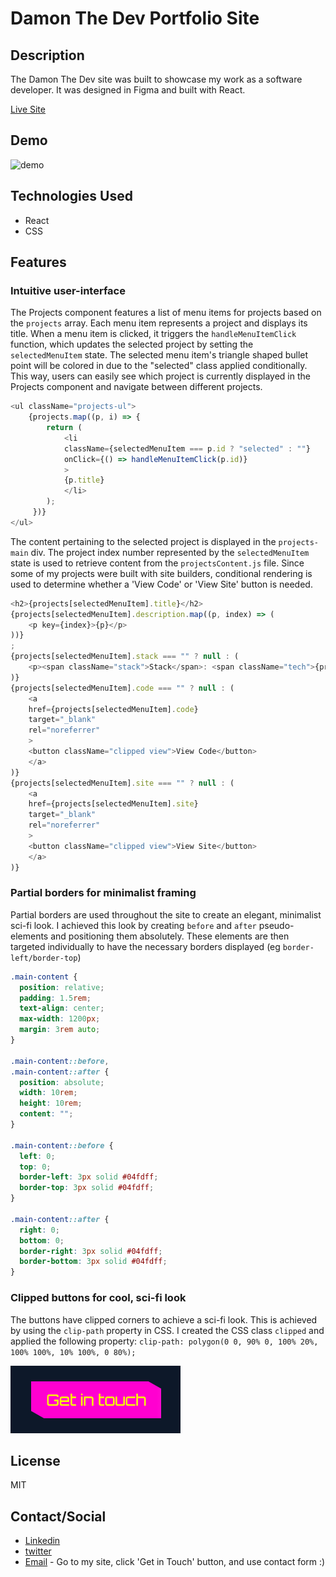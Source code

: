 # Damon The Dev Portfolio Site

## Description

The Damon The Dev site was built to showcase my work as a software developer. It was designed in Figma and built with React.

[Live Site](https://damon-the-dev.vercel.app/)

## Demo

![demo](./src/assets/damon-the-dev-demo-edited.gif)

## Technologies Used

* React
* CSS

## Features
### Intuitive user-interface
The Projects component features a list of menu items for projects based on the `projects` array. Each menu item represents a project and displays its title. When a menu item is clicked, it triggers the `handleMenuItemClick` function, which updates the selected project by setting the `selectedMenuItem` state. The selected menu item's triangle shaped bullet point will be colored in due to the "selected" class applied conditionally. This way, users can easily see which project is currently displayed in the Projects component and navigate between different projects.
```js
<ul className="projects-ul">
    {projects.map((p, i) => {
        return (
            <li
            className={selectedMenuItem === p.id ? "selected" : ""}
            onClick={() => handleMenuItemClick(p.id)}
            >
            {p.title}
            </li>
        );
     })}
</ul>
```
The content pertaining to the selected project is displayed in the `projects-main` div. The project index number represented by the `selectedMenuItem` state is used to retrieve content from the `projectsContent.js` file. Since some of my projects were built with site builders, conditional rendering is used to determine whether a 'View Code' or 'View Site' button is needed.

```js
<h2>{projects[selectedMenuItem].title}</h2>
{projects[selectedMenuItem].description.map((p, index) => (
    <p key={index}>{p}</p>
))}
;
{projects[selectedMenuItem].stack === "" ? null : (
    <p><span className="stack">Stack</span>: <span className="tech">{projects[selectedMenuItem].stack}</span></p>
)}
{projects[selectedMenuItem].code === "" ? null : (
    <a
    href={projects[selectedMenuItem].code}
    target="_blank"
    rel="noreferrer"
    >
    <button className="clipped view">View Code</button>
    </a>
)}
{projects[selectedMenuItem].site === "" ? null : (
    <a
    href={projects[selectedMenuItem].site}
    target="_blank"
    rel="noreferrer"
    >
    <button className="clipped view">View Site</button>
    </a>
)}
```

### Partial borders for minimalist framing
Partial borders are used throughout the site to create an elegant, minimalist sci-fi look. I achieved this look by creating `before` and `after` pseudo-elements and positioning them absolutely. These elements are then targeted individually to have the necessary borders displayed (eg `border-left/border-top`)
```css
.main-content {
  position: relative;
  padding: 1.5rem;
  text-align: center;
  max-width: 1200px;
  margin: 3rem auto;
}

.main-content::before,
.main-content::after {
  position: absolute;
  width: 10rem;
  height: 10rem;
  content: "";
}

.main-content::before {
  left: 0;
  top: 0;
  border-left: 3px solid #04fdff;
  border-top: 3px solid #04fdff;
}

.main-content::after {
  right: 0;
  bottom: 0;
  border-right: 3px solid #04fdff;
  border-bottom: 3px solid #04fdff;
}
```
### Clipped buttons for cool, sci-fi look
The buttons have clipped corners to achieve a sci-fi look. This is achieved by using the `clip-path` property in CSS. I created the CSS class `clipped` and applied the following property: `clip-path: polygon(0 0, 90% 0, 100% 20%, 100% 100%, 10% 100%, 0 80%);`

![clipped-button](./src/assets/clipped-button.png)

## License

MIT

## Contact/Social

* [Linkedin](https://www.linkedin.com/in/damon-pickett/)
* [twitter](https://twitter.com/home)
* [Email](https://damon-the-dev.vercel.app/) - Go to my site, click 'Get in Touch' button, and use contact form :)

